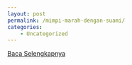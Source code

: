 ```yaml
---
layout: post
permalink: /mimpi-marah-dengan-suami/
categories:
    - Uncategorized
---
```


[Baca Selengkapnya](/08)